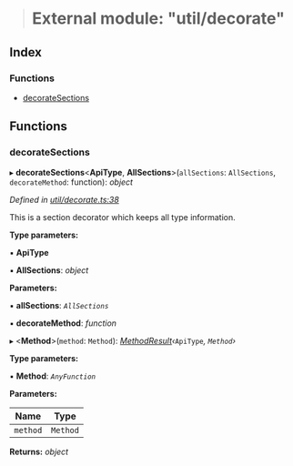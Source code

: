 > # External module: "util/decorate"

## Index

### Functions

* [decorateSections](_util_decorate_.md#decoratesections)

## Functions

###  decorateSections

▸ **decorateSections**<**ApiType**, **AllSections**>(`allSections`: `AllSections`, `decorateMethod`: function): *object*

*Defined in [util/decorate.ts:38](https://github.com/polkadot-js/api/blob/0d68f98/packages/api/src/util/decorate.ts#L38)*

This is a section decorator which keeps all type information.

**Type parameters:**

▪ **ApiType**

▪ **AllSections**: *object*

**Parameters:**

▪ **allSections**: *`AllSections`*

▪ **decorateMethod**: *function*

▸ <**Method**>(`method`: `Method`): *[MethodResult](_types_.md#methodresult)‹*`ApiType`*, *`Method`*›*

**Type parameters:**

▪ **Method**: *`AnyFunction`*

**Parameters:**

Name | Type |
------ | ------ |
`method` | `Method` |

**Returns:** *object*